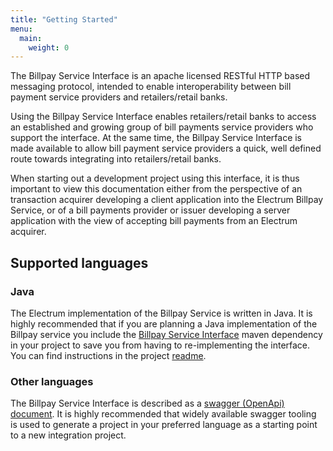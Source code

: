 ```yaml
---
title: "Getting Started"
menu:
  main:
    weight: 0
---
```


The Billpay Service Interface is an apache licensed RESTful HTTP based messaging protocol, intended to enable interoperability between bill payment service providers and retailers/retail banks.

Using the Billpay Service Interface enables retailers/retail banks to access an established and growing group of bill payments service providers who support the interface. At the same time, the Billpay Service Interface is made available to allow bill payment service providers a quick, well defined route towards integrating into retailers/retail banks.

When starting out a development project using this interface, it is thus important to view this documentation either from the perspective of an transaction acquirer developing a client application into the Electrum Billpay Service, or of a bill payments provider or issuer developing a server application with the view of accepting bill payments from an Electrum acquirer.


## Supported languages

### Java

The Electrum implementation of the Billpay Service is written in Java. It is highly recommended that if you are planning a Java implementation of the Billpay service you include the [Billpay Service Interface](https://github.com/electrumpayments/billpay-service-interface) maven dependency in your project to save you from having to re-implementing the interface. You can find instructions in the project [readme](https://github.com/electrumpayments/billpay-service-interface).

### Other languages

The Billpay Service Interface is described as a [swagger (OpenApi) document](/specification/swagger). It is highly recommended that widely available swagger tooling is used to generate a project in your preferred language as a starting point to a new integration project.

